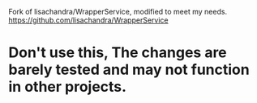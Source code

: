 Fork of lisachandra/WrapperService, modified to meet my needs.
https://github.com/lisachandra/WrapperService

# Don't use this, The changes are barely tested and may not function in other projects.
